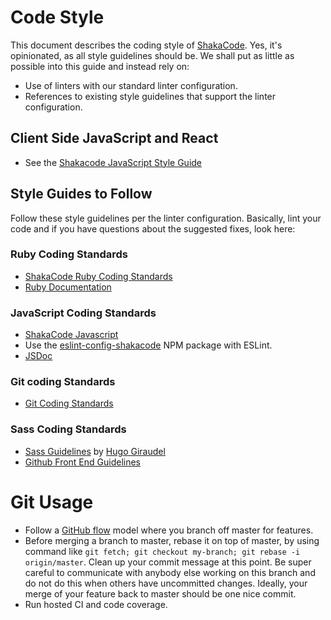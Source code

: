 # Code Style

This document describes the coding style of [ShakaCode](http://www.shakacode.com). Yes, it's opinionated, as all style guidelines should be. We shall put as little as possible into this guide and instead rely on:

- Use of linters with our standard linter configuration.
- References to existing style guidelines that support the linter configuration.

## Client Side JavaScript and React

- See the [Shakacode JavaScript Style Guide](https://github.com/shakacode/style-guide-javascript)

## Style Guides to Follow

Follow these style guidelines per the linter configuration. Basically, lint your code and if you have questions about the suggested fixes, look here:

### Ruby Coding Standards

- [ShakaCode Ruby Coding Standards](https://github.com/shakacode/style-guide-ruby)
- [Ruby Documentation](http://guides.rubyonrails.org/api_documentation_guidelines.html)

### JavaScript Coding Standards

- [ShakaCode Javascript](https://github.com/shakacode/style-guide-javascript)
- Use the [eslint-config-shakacode](https://github.com/shakacode/style-guide-javascript/tree/master/packages/eslint-config-shakacode) NPM package with ESLint.
- [JSDoc](http://usejsdoc.org/)

### Git coding Standards

- [Git Coding Standards](http://chlg.co/1GV2m9p)

### Sass Coding Standards

- [Sass Guidelines](http://sass-guidelin.es/) by [Hugo Giraudel](http://hugogiraudel.com/)
- [Github Front End Guidelines](http://primercss.io/guidelines/)

# Git Usage

- Follow a [GitHub flow](https://docs.github.com/en/get-started/using-github/github-flow) model where you branch off master for features.
- Before merging a branch to master, rebase it on top of master, by using command like `git fetch; git checkout my-branch; git rebase -i origin/master`. Clean up your commit message at this point. Be super careful to communicate with anybody else working on this branch and do not do this when others have uncommitted changes. Ideally, your merge of your feature back to master should be one nice commit.
- Run hosted CI and code coverage.
